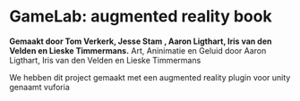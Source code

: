 GameLab: augmented reality book
=======

<b>Gemaakt door Tom Verkerk, Jesse Stam , Aaron Ligthart, Iris van den Velden en Lieske Timmermans.</b>
Art, Aninimatie en Geluid door Aaron Ligthart, Iris van den Velden en Lieske Timmermans

<p>We hebben dit project gemaakt met een augmented reality plugin voor unity genaamt vuforia</p>
